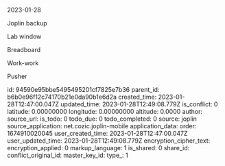 2023-01-28

Joplin backup

Lab window

Breadboard

Work-work

Pusher

id: 94590e95bbe5495495201cf7825e7b36
parent_id: b6b0e96f12c74170b21e0da90b1e6d2a
created_time: 2023-01-28T12:47:00.047Z
updated_time: 2023-01-28T12:49:08.779Z
is_conflict: 0
latitude: 0.00000000
longitude: 0.00000000
altitude: 0.0000
author: 
source_url: 
is_todo: 0
todo_due: 0
todo_completed: 0
source: joplin
source_application: net.cozic.joplin-mobile
application_data: 
order: 1674910020045
user_created_time: 2023-01-28T12:47:00.047Z
user_updated_time: 2023-01-28T12:49:08.779Z
encryption_cipher_text: 
encryption_applied: 0
markup_language: 1
is_shared: 0
share_id: 
conflict_original_id: 
master_key_id: 
type_: 1